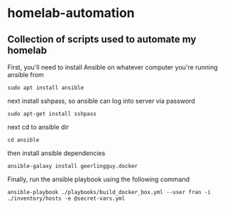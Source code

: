 # homelab-automation

## Collection of scripts used to automate my homelab

First, you'll need to install Ansible on whatever computer you're running ansible from

`sudo apt install ansible`

next install sshpass, so ansible can log into server via password

`sudo apt-get install sshpass`

next cd to ansible dir

`cd ansible`

then install ansible dependencies 

`ansible-galaxy install geerlingguy.docker`

Finally, run the ansible playbook using the following command

`ansible-playbook ./playbooks/build_docker_box.yml --user fran -i ./inventory/hosts -e @secret-vars.yml`